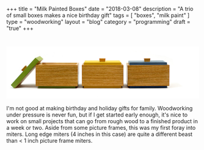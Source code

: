 +++
title = "Milk Painted Boxes"
date = "2018-03-08"
description = "A trio of small boxes makes a nice birthday gift"
tags = [ "boxes", "milk paint" ]
type = "woodworking"
layout = "blog"
category = "programming"
draft = "true"
+++


# 

<center>
<img src="/images/photos/woodworking/milkpaint-boxes2.jpg"></img>
</center>

I'm not good at making birthday and holiday gifts for family. Woodworking under pressure is never fun, but if I get started early enough, it's nice to work on small projects that can go from rough wood to a finished product in a week or two. Aside from some picture frames, this was my first foray into miters. Long edge miters (4 inches in this case) are quite a different beast than < 1 inch picture frame miters.